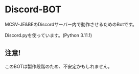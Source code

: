 # Discord-BOT
MCSV-JE&BEのDiscordサーバー内で動作させるためのBotです。

Discord.pyを使っています。(Python 3.11.1)

## 注意!
このBOTは製作段階のため、不安定かもしれません。
